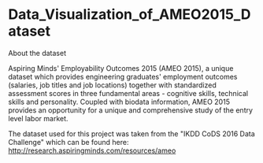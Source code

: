 # Data_Visualization_of_AMEO2015_Dataset
About the dataset

Aspiring Minds' Employability Outcomes 2015 (AMEO 2015), a unique dataset which provides engineering graduates' employment outcomes (salaries, job titles and job locations) together with standardized assessment scores in three fundamental areas - cognitive skills, technical skills and personality. Coupled with biodata information, AMEO 2015 provides an opportunity for a unique and comprehensive study of the entry level labor market.

The dataset used for this project was taken from the "IKDD CoDS 2016 Data Challenge" which can be found here: http://research.aspiringminds.com/resources/ameo
